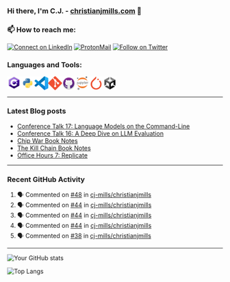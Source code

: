 ### Hi there, I'm C.J. - [christianjmills.com](https://www.christianjmills.com) 👋

<!-- ### ⚡ Fun fact: Currently open to work -->

### 📫 How to reach me: 
[![Connect on LinkedIn](https://img.shields.io/badge/--linkedin?label=LinkedIn&logo=LinkedIn&style=social)](https://www.linkedin.com/in/christianjmills/) [![ProtonMail](https://img.shields.io/badge/--email?label=ProtonMail&logo=ProtonMail&style=social)](mailto:christian@christianjmills.com) [![Follow on Twitter](https://img.shields.io/badge/--twitter?label=Twitter&logo=Twitter&style=social)](https://twitter.com/cdotjdotmills)


### Languages and Tools:

[<img align="left" alt="CSharp" width="32px" src="https://github.com/cj-mills/cj-mills/raw/main/icons/csharp/csharp.png" />][csharp]

[<img align="left" alt="Python" width="32px" src="https://github.com/cj-mills/cj-mills/raw/main/icons/python/python.png" />][python]

[<img align="left" alt="Visual Studio Code" width="32px" src="https://raw.githubusercontent.com/github/explore/80688e429a7d4ef2fca1e82350fe8e3517d3494d/topics/visual-studio-code/visual-studio-code.png" />][vscode]

[<img align="left" alt="Git" width="32px" src="https://github.com/cj-mills/cj-mills/raw/main/icons/git/git.png" />][git]

[<img align="left" alt="GitHub" width="32px" src="https://github.com/cj-mills/cj-mills/raw/main/icons/github/github.png" />][github]

[<img align="left" alt="GitHub" width="32px" src="https://github.com/github/explore/raw/b71c44e3113f74876a894853d0543eb918510365/topics/jupyter-notebook/jupyter-notebook.png" />][jupyter-notebook]

[<img align="left" alt="PyTorch" width="32px" src="https://github.com/cj-mills/cj-mills/raw/main/icons/pytorch/pytorch.png" />][pytorch]

[<img align="left" alt="PyTorch" width="32px" src="https://github.com/cj-mills/cj-mills/raw/main/icons/unity/unity.png" />][unity]

<!-- [<img align="left" alt="Terminal" width="32px" src="https://raw.githubusercontent.com/github/explore/80688e429a7d4ef2fca1e82350fe8e3517d3494d/topics/terminal/terminal.png" />][website-tags] -->

<!-- [<img align="left" alt="Solidity" width="32px" src="https://github.com/github/explore/raw/b71c44e3113f74876a894853d0543eb918510365/topics/solidity/solidity.png" />][solidity] -->

<br/>
<br/>


---
### Latest Blog posts
<!-- BLOG-POST-LIST:START -->
- [Conference Talk 17: Language Models on the Command-Line](https://christianjmills.com/posts/mastering-llms-course-notes/conference-talk-017/)
- [Conference Talk 16: A Deep Dive on LLM Evaluation](https://christianjmills.com/posts/mastering-llms-course-notes/conference-talk-016/)
- [Chip War Book Notes](https://christianjmills.com/posts/chip-war-book-notes/)
- [The Kill Chain Book Notes](https://christianjmills.com/posts/the-kill-chain-book-notes/)
- [Office Hours 7: Replicate](https://christianjmills.com/posts/mastering-llms-course-notes/office-hours-007/)
<!-- BLOG-POST-LIST:END -->



<!-- ---
### Latest YouTube Videos -->
<!-- _YOUTUBE:START -->
<!-- _YOUTUBE:END -->


---
### Recent GitHub Activity
<!--START_SECTION:activity-->
1. 🗣 Commented on [#48](https://github.com/cj-mills/christianjmills/issues/48#issuecomment-2319150961) in [cj-mills/christianjmills](https://github.com/cj-mills/christianjmills)
2. 🗣 Commented on [#44](https://github.com/cj-mills/christianjmills/issues/44#issuecomment-2313866666) in [cj-mills/christianjmills](https://github.com/cj-mills/christianjmills)
3. 🗣 Commented on [#44](https://github.com/cj-mills/christianjmills/issues/44#issuecomment-2292062006) in [cj-mills/christianjmills](https://github.com/cj-mills/christianjmills)
4. 🗣 Commented on [#44](https://github.com/cj-mills/christianjmills/issues/44#issuecomment-2195947780) in [cj-mills/christianjmills](https://github.com/cj-mills/christianjmills)
5. 🗣 Commented on [#38](https://github.com/cj-mills/christianjmills/issues/38#issuecomment-2195798776) in [cj-mills/christianjmills](https://github.com/cj-mills/christianjmills)
<!--END_SECTION:activity-->

---
<!-- Dark Mode -->
![Your GitHub stats](https://github-readme-stats.vercel.app/api?username=cj-mills&show_icons=true&hide_border=true&theme=github_dark)

![Top Langs](https://github-readme-stats.vercel.app/api/top-langs/?username=cj-mills&layout=compact&show_icons=true&hide_border=true&theme=github_dark&&hide=ASP.NET,ShaderLab&langs_count=6)


[website]: https://christianjmills.com
[website-tags]: https://christianjmills.com/categories
[website-python]: https://christianjmills.com/categories/#python
[vscode]: https://code.visualstudio.com/
[python]: https://www.python.org/
[github]: https://github.com/
[git]: https://git-scm.com/
[jupyter-notebook]: https://jupyter.org/
[pytorch]: https://pytorch.org/
[unity]: https://unity.com/
[csharp]: https://docs.microsoft.com/en-us/dotnet/csharp/


[bash]: https://www.gnu.org/software/bash/
[solidity]: https://soliditylang.org/
[FastAPI]: https://fastapi.tiangolo.com/

<!--
**cj-mills/cj-mills** is a ✨ _special_ ✨ repository because its `README.md` (this file) appears on your GitHub profile.

Here are some ideas to get you started:

- 🔭 I’m currently working on ...
- 🌱 I’m currently learning ...
- 👯 I’m looking to collaborate on ...
- 🤔 I’m looking for help with ...
- 💬 Ask me about ...
- 📫 How to reach me: ...
- 😄 Pronouns: ...
- ⚡ Fun fact: ...
-->
